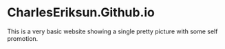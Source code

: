 # CharlesEriksun.Github.io

This is a very basic website showing a single pretty picture with some self promotion.
